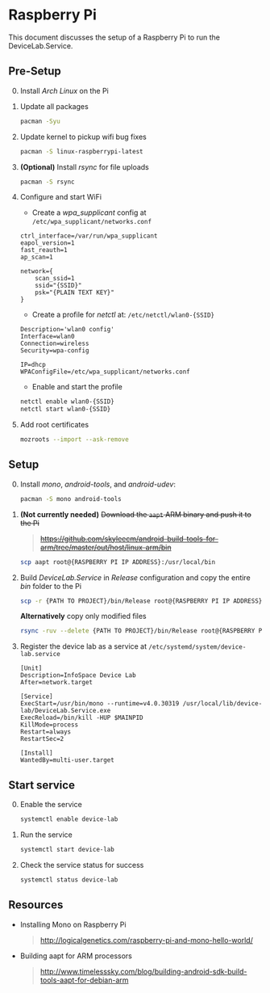 # Raspberry Pi

This document discusses the setup of a Raspberry Pi to run the DeviceLab.Service.

## Pre-Setup

0. Install *Arch Linux* on the Pi

0. Update all packages
	```sh
	pacman -Syu
	```

0. Update kernel to pickup wifi bug fixes
	```sh
	pacman -S linux-raspberrypi-latest
	```

0. **(Optional)** Install *rsync* for file uploads
	```sh
	pacman -S rsync
	```

0. Configure and start WiFi

	* Create a *wpa_supplicant* config at `/etc/wpa_supplicant/networks.conf`

	```
	ctrl_interface=/var/run/wpa_supplicant
	eapol_version=1
	fast_reauth=1
	ap_scan=1

	network={
		scan_ssid=1
		ssid="{SSID}"
		psk="{PLAIN TEXT KEY}"
	}
	```

	* Create a profile for *netctl* at: `/etc/netctl/wlan0-{SSID}`

	```
	Description='wlan0 config'
	Interface=wlan0
	Connection=wireless
	Security=wpa-config

	IP=dhcp
	WPAConfigFile=/etc/wpa_supplicant/networks.conf
	```

	* Enable and start the profile

	```sh
	netctl enable wlan0-{SSID}
	netctl start wlan0-{SSID}
	```

0. Add root certificates
	```sh
	mozroots --import --ask-remove
	```

## Setup

0. Install *mono*, *android-tools*, and *android-udev*:
	```sh
	pacman -S mono android-tools
	```

0. **(Not currently needed)** ~~Download the `aapt` ARM binary and push it to the Pi~~
	> ~~https://github.com/skyleecm/android-build-tools-for-arm/tree/master/out/host/linux-arm/bin~~

	```sh
	scp aapt root@{RASPBERRY PI IP ADDRESS}:/usr/local/bin
	```

0. Build *DeviceLab.Service* in *Release* configuration and copy the entire *bin* folder to the Pi
	```sh
	scp -r {PATH TO PROJECT}/bin/Release root@{RASPBERRY PI IP ADDRESS}:/usr/local/lib/device-lab
	```

	**Alternatively** copy only modified files
	```sh
	rsync -ruv --delete {PATH TO PROJECT}/bin/Release root@{RASPBERRY PI IP ADDRESS}:/usr/local/lib/device-lab
	```

0. Register the device lab as a service at `/etc/systemd/system/device-lab.service`
	```
	[Unit]
	Description=InfoSpace Device Lab
	After=network.target

	[Service]
	ExecStart=/usr/bin/mono --runtime=v4.0.30319 /usr/local/lib/device-lab/DeviceLab.Service.exe
	ExecReload=/bin/kill -HUP $MAINPID
	KillMode=process
	Restart=always
	RestartSec=2

	[Install]
	WantedBy=multi-user.target
	```

## Start service

0. Enable the service
	```sh
	systemctl enable device-lab
	```

0. Run the service
	```sh
	systemctl start device-lab
	```

0. Check the service status for success
	```sh
	systemctl status device-lab
	```


## Resources

* Installing Mono on Raspberry Pi
	> http://logicalgenetics.com/raspberry-pi-and-mono-hello-world/

* Building aapt for ARM processors
	> http://www.timelesssky.com/blog/building-android-sdk-build-tools-aapt-for-debian-arm

